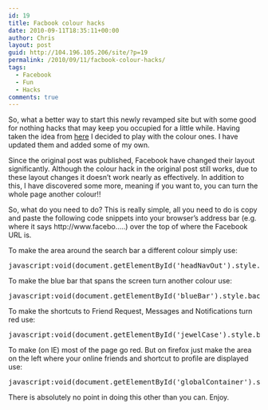 ```yaml
---
id: 19
title: Facbook colour hacks
date: 2010-09-11T18:35:11+00:00
author: Chris
layout: post
guid: http://104.196.105.206/site/?p=19
permalink: /2010/09/11/facbook-colour-hacks/
tags:
  - Facebook
  - Fun
  - Hacks
comments: true 
---
```

So, what a better way to start this newly revamped site but with some good for nothing hacks that may keep you occupied for a little while. Having taken the idea from <a title="The post where I found the hacks" href="http://www.puremango.co.uk/2009/05/hacking-facebook/" target="_blank">here</a> I decided to play with the colour ones. I have updated them and added some of my own.

Since the original post was published, Facebook have changed their layout significantly. Although the colour hack in the original post still works, due to these layout changes it doesn&#8217;t work nearly as effectively. In addition to this, I have discovered some more, meaning if you want to, you can turn the whole page another colour!!

<!--more-->So, what do you need to do? This is really simple, all you need to do is copy and paste the following code snippets into your browser&#8217;s address bar (e.g. where it says http://www.facebo&#8230;..) over the top of where the Facebook URL is.

To make the area around the search bar a different colour simply use:

<pre lang="java">javascript:void(document.getElementById('headNavOut').style.backgroundColor="red");</pre>

To make the blue bar that spans the screen turn another colour use:

<pre lang="java">javascript:void(document.getElementById('blueBar').style.backgroundColor="red");</pre>

To make the shortcuts to Friend Request, Messages and Notifications turn red use:

<pre lang="java">javascript:void(document.getElementById('jewelCase').style.backgroundColor="red");</pre>

To make (on IE) most of the page go red. But on firefox just make the area on the left where your online friends and shortcut to profile are displayed use:

<pre lang="java">javascript:void(document.getElementById('globalContainer').style.backgroundColor="red");</pre>

There is absolutely no point in doing this other than you can. Enjoy.